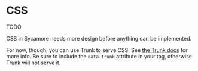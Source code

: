 # CSS

TODO

CSS in Sycamore needs more design before anything can be implemented.

For now, though, you can use Trunk to serve CSS. See
[the Trunk docs](https://trunkrs.dev/assets/#css) for more info. Be sure to include the `data-trunk`
attribute in your <link> tag, otherwise Trunk will not serve it.
